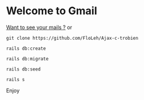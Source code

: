 # Welcome to Gmail
[Want to see your mails ?](https://thp-nantes-mails.herokuapp.com/)
or
```
git clone https://github.com/FloLeh/Ajax-c-trobien
```

```
rails db:create
```

```
rails db:migrate
```

```
rails db:seed
```

```
rails s
```

Enjoy
